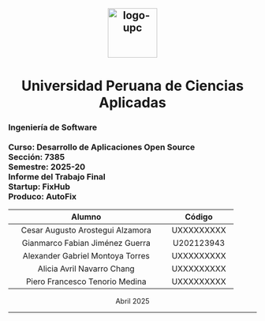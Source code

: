 <h2 align="center">
  <img src="https://upload.wikimedia.org/wikipedia/commons/f/fc/UPC_logo_transparente.png" alt="logo-upc" width="100px" height="100px" align="center">
</h2>

<h1 align="center">Universidad Peruana de Ciencias Aplicadas</h1>

<h3>
  Ingeniería de Software
  <br><br>
  Curso: Desarrollo de Aplicaciones Open Source
  <br>
  Sección: 7385
  <br>
  Semestre: 2025-20
  <br>
  Informe del Trabajo Final
  <br>
  Startup: FixHub
  <br>
  Produco: AutoFix
</h3>

<div align="center">

| <div style="width:300px">Alumno</div> | <div style="width:125px">Código</div> |
|:-------------------------------------------:|:-------------------------------------------:|
|       Cesar Augusto Arostegui Alzamora      |            UXXXXXXXXX                       |
|       Gianmarco Fabian Jiménez Guerra       |            U202123943                       |
|       Alexander Gabriel Montoya Torres      |            UXXXXXXXXX                       |
|       Alicia Avril Navarro Chang            |            UXXXXXXXXX                       |
|       Piero Francesco Tenorio Medina        |            UXXXXXXXXX                       |

</div>

<div align="center"> Abril 2025 </div>

<hr>

<div style="page-break-after: always;"></div>
